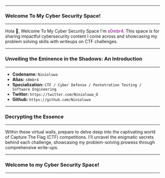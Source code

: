 * * *
### Welcome To My Cyber Security Space!
* * * 

Hola 👋, Welcome To My Cyber Security Space I'm <span style="color:purple">s0mbr4</span>. This space is for sharing impactful cybersecurity content I come across and showcasing my problem solving skills with writeups on CTF challenges.

* * *
### Unveiling the Eminence in the Shadows: An Introduction
* * *

- **Codename:**    `Ninioluwa`
- **Alias:** `s0mbr4`
- **Specialization:**  `CTF / Cyber Defense / Pentetration Testing / Software Engineering`
- **Twitter:** `https://twitter.com/Ninioluwa_O`
- **Github:** `https://github.com/Ninioluwa`

* * *
### Decrypting the Essence
* * *

Within these virtual walls, prepare to delve deep into the captivating world of Capture The Flag (CTF) competitions. I'll unravel the enigmatic secrets behind each challenge, showcasing my problem-solving prowess through comprehensive write-ups.


* * *
### Welcome to my Cyber Security Space!
* * *

